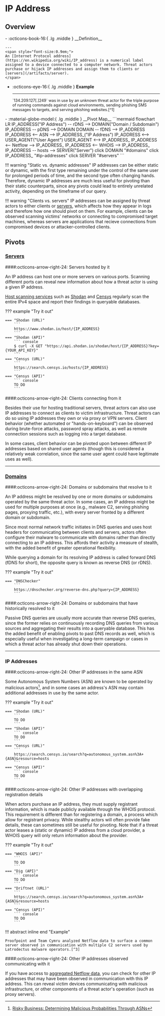 # IP Address

## Overview

<div class="grid cards" markdown>
-   :octicons-book-16:{ .lg .middle } __Definition__

    ---
	<span style="font-size:0.9em;">
	An [Internet Protocol address](https://en.wikipedia.org/wiki/IP_address) is a numerical label assigned to a device connected to a computer network. Threat actors purchase or hijack IP addresses and assign them to clients or [servers](/artifacts/server).
	</span>

-   :octicons-eye-16:{ .lg .middle } __Example__

    ---
	<span style="font-size:0.9em;">
    `134.209.127[.]249` was in use by an unknown threat actor for the triple purpose of running commands against cloud environments, sending phishing SMS messages to targets, and serving phishing websites.[^1]
	</span>
</div>

<div class="grid cards" markdown>
-   :material-globe-model:{ .lg .middle } __Pivot Map__
	```mermaid
	flowchart LR
		IP_ADDRESS("IP Address") -- rDNS --> DOMAIN("Domain / Subdomain")
		IP_ADDRESS -- pDNS --> DOMAIN
		DOMAIN -- fDNS --> IP_ADDRESS
		IP_ADDRESS <-- ASN --> IP_ADDRESS_("IP Address")
		IP_ADDRESS <--> USER_AGENT("User Agent")
		USER_AGENT <--> IP_ADDRESS_
		IP_ADDRESS <-- Netflow --> IP_ADDRESS_
		IP_ADDRESS <-- WHOIS --> IP_ADDRESS_
		IP_ADDRESS -- hosts --> SERVER("Server")
		click DOMAIN "#domains"
		click IP_ADDRESS_ "#ip-addresses"
		click SERVER "#servers"
	```
</div>

!!! warning "Static vs. dynamic addresses"
	IP addresses can be either static or dynamic, with the first type remaining under the control of the same user for prolonged periods of time, and the second type often changing hands. Therefore, dynamic IP addresses are much less useful for pivoting than their static counterparts, since any pivots could lead to entirely unrelated activity, depending on the timeframe of our query.

!!! warning "Clients vs. servers"
	IP addresses can be assigned by threat actors to either clients or [servers](/artifacts/server), which affects how they appear in logs and therefore how one should pivot on them. For example, clients can be observed scanning victims' networks or connecting to compromised target machines, whereas servers are applications that recieve connections from compromised devices or attacker-controlled clients.

## Pivots

### [Servers](/artifacts/server)
####:octicons-arrow-right-24: Servers hosted by it

An IP address can host one or more servers on various ports. Scanning different ports can reveal new information about how a threat actor is using a given IP address.

[Host scanning services](/tools/#host-scanners) such as [Shodan](https://www.shodan.io) and [Censys](https://search.censys.io) regularly scan the entire IPv4 space and report their findings in queryable databases.

??? example "Try it out"

	=== "Shodan (URL)"
		```
		https://www.shodan.io/host/{IP_ADDRESS}
		```
	=== "Shodan (API)"
		``` console
		$ curl -X GET "https://api.shodan.io/shodan/host/{IP_ADDRESS}?key={YOUR_API_KEY}"
		```
	=== "Censys (URL)"
		```
		https://search.censys.io/hosts/{IP_ADDRESS}
		```
	=== "Censys (API)"
		``` console
		TO DO
		```

####:octicons-arrow-right-24: Clients connecting from it

Besides their use for hosting traditional servers, threat actors can also use IP addresses to connect as clients to victim infrastructure. Threat actors can do so using IP addresses they own or via proxy or VPN servers. Client behavior (whether automated or "hands-on-keyboard") can be observed during brute-force attacks, password spray attacks, as well as remote connection sessions such as logging into a target database.

In some cases, client behavior can be pivoted upon between different IP addresses based on shared user agents (though this is considered a relatively weak correlation, since the same user agent could have legitimate uses as well).

---

### [Domains](/artifacts/domain)
####:octicons-arrow-right-24: Domains or subdomains that resolve to it

An IP address might be resolved by one or more domains or subdomains operated by the same threat actor. In some cases, an IP address might be used for multiple purposes at once (e.g., malware C2, serving phishing pages, proxying traffic, etc.), with every server fronted by a different domain or subdomain.

Since most normal network traffic initiates in DNS queries and uses host headers for communicating between clients and servers, actors often configure their malware to communicate with domains rather than directly connecting to an IP address. This affords their activity a measure of stealth, with the added benefit of greater operational flexibility.

While querying a domain for its resolving IP address is called forward DNS (fDNS for short), the opposite query is known as reverse DNS (or rDNS).

??? example "Try it out"

	=== "DNSChecker"
		```
		https://dnschecker.org/reverse-dns.php?query={IP_ADDRESS}
		```

####:octicons-arrow-right-24: Domains or subdomains that have historically resolved to it

Passive DNS queries are usually more accurate than reverse DNS queries, since the former relies on continuously recording DNS queries from various sources and aggregating their results into a queryable database. This has the added benefit of enabling pivots to past DNS records as well, which is especially useful when investigating a long-term campaign or cases in which a threat actor has already shut down their operations.

---

### IP Addresses

####:octicons-arrow-right-24: Other IP addresses in the same ASN

Some Autonomous System Numbers (ASN) are known to be operated by malicious actors[^2], and in some cases an address's ASN may contain additional addresses in use by the same actor.

??? example "Try it out"

	=== "Shodan (URL)"
		```
		TO DO
		```
	=== "Shodan (API)"
		``` console
		TO DO
		```
	=== "Censys (URL)"
		```
		https://search.censys.io/search?q=autonomous_system.asn%3A+{ASN}&resource=hosts
		```
	=== "Censys (API)"
		``` console
		TO DO
		```

####:octicons-arrow-right-24: Other IP addresses with overlapping registration details

When actors purchase an IP address, they must supply registrant information, which is made publicly available through the WHOIS protocol. This requirement is different than for registering a domain, a process which allow for registrant privacy. While stealthy actors will often provide fake details, these can sometimes still be useful for pivoting. Note that if a threat actor leases a (static or dynamic) IP address from a cloud provider, a WHOIS query will only return information about the provider.

??? example "Try it out"

	=== "WHOIS (API)"
		```
		TO DO
		```
	=== "Dig (API)"
		``` console
		TO DO
		```
	=== "Driftnet (URL)"
		```
		https://search.censys.io/search?q=autonomous_system.asn%3A+{ASN}&resource=hosts
		```
	=== "Censys (API)"
		``` console
		TO DO
		```

!!! abstract inline end "Example"

	Proofpoint and Team Cymru analyzed Netflow data to surface a common server observed in communication with multiple C2 servers used by Latrodectus malware operators.[^3]

####:octicons-arrow-right-24: Other IP addresses observed communicating with it

If you have access to [aggregated Netflow data](/tools/#flow-logs), you can check for other IP addresses that may have been observed in communication with this IP address. This can reveal victim devices communicating with malicious infrastructure, or other components of a threat actor's operation (such as proxy servers).

[^1]: [Tales from the cloud trenches: Using malicious AWS activity to spot phishing campaigns](https://securitylabs.datadoghq.com/articles/tales-from-the-cloud-trenches-aws-activity-to-phishing/)
[^2]: [Risky Business: Determining Malicious Probabilities Through ASNs](https://www.akamai.com/blog/security/determining-malicious-probabilities-through-asns/)
[^3]: [Latrodectus: This Spider Bytes Like Ice](https://www.proofpoint.com/us/blog/threat-insight/latrodectus-spider-bytes-ice)